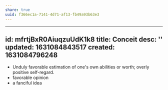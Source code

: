 ```yaml
---
share: true
uuid: f366ec1a-7141-4d71-af13-fb49a93b63e3
---
```

---
id: mfrtjBxR0AiuqzuUdK1k8
title: Conceit
desc: ''
updated: 1631084843517
created: 1631084796248
---

* Unduly favorable estimation of one's own abilities or worth; overly positive self-regard.
* favorable opinion
* a fanciful idea
